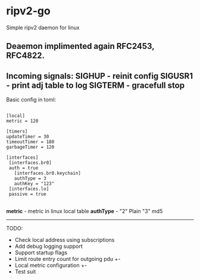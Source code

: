 # ripv2-go
Simple ripv2 daemon for linux

Deaemon implimented again RFC2453, RFC4822.
---
Incoming signals:
SIGHUP - reinit config
SIGUSR1 - print adj table to log
SIGTERM - gracefull stop
---
Basic config in toml:
<pre><code>
[local]
metric = 120

[timers]
updateTimer = 30
timeoutTimer = 180
garbageTimer = 120

[interfaces]
 [interfaces.br0]
 auth = true
   [interfaces.br0.keychain]
   authType = 3
   authKey = "123"
 [interfaces.lo]
 passive = true
</code> </pre>

**metric** - metric in linux local table
**authType** - "2" Plain "3" md5

---
TODO:
* Check local address using subscriptions
* Add debug logging support
* Support startup flags
* Limit route entry count for outgoing pdu +-
* Local metric configuration +-
* Test suit
